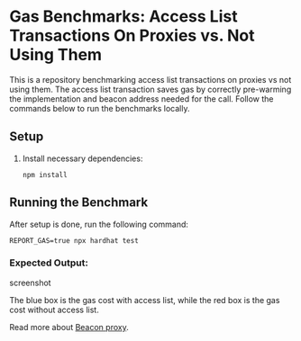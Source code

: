 # Gas Benchmarks: Access List Transactions On Proxies vs. Not Using Them

This is a repository benchmarking access list transactions on proxies vs not using them. The access list transaction saves gas by correctly pre-warming the implementation and beacon address needed for the call. Follow the commands below to run the benchmarks locally.

## Setup
    
 1. Install necessary dependencies:

    ```shell
    npm install
    ```
## Running the Benchmark

After setup is done, run the following command:

```shell
REPORT_GAS=true npx hardhat test
```
### Expected Output:
screenshot

The blue box is the gas cost with access list, while the red box is the gas cost without access list.

Read more about [Beacon proxy](https://docs.openzeppelin.com/contracts/3.x/api/proxy#BeaconProxy).
